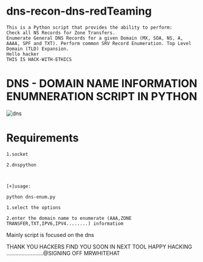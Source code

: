 # dns-recon-dns-redTeaming
    This is a Python script that provides the ability to perform: 
    Check all NS Records for Zone Transfers. 
    Enumerate General DNS Records for a given Domain (MX, SOA, NS, A, AAAA, SPF and TXT). Perform common SRV Record Enumeration. Top Level Domain (TLD) Expansion.
    Hello hacker
    THIS IS HACK-WITH-ETHICS

# DNS - DOMAIN NAME INFORMATION ENUMNERATION SCRIPT IN PYTHON 
![dns](https://github.com/user-attachments/assets/6f85d864-ab20-4643-a019-9bd7ef689bbf)

# Requirements
    1.socket
  
    2.dnspython

  

    [+]usage:

    python dns-enum.py 
    
    1.select the options
  
    2.enter the domain name to enumerate (AAA,ZONE TRANSFER,TXT,IPV6,IPV4........) informatiom

Mainly script is focused on the dns

THANK YOU HACKERS 
FIND YOU SOON IN NEXT TOOL
HAPPY HACKING ........................@SIGNING OFF MRWHITEHAT
